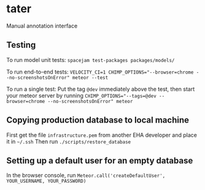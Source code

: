 # tater
Manual annotation interface

## Testing
To run model unit tests:
`spacejam test-packages packages/models/`

To run end-to-end tests:
`VELOCITY_CI=1 CHIMP_OPTIONS="--browser=chrome --no-screenshotsOnError" meteor --test`

To run a single test:
Put the tag `@dev` immediately above the test, then start your meteor server by running
`CHIMP_OPTIONS="--tags=@dev --browser=chrome --no-screenshotsOnError" meteor`

## Copying production database to local machine
First get the file `infrastructure.pem` from another EHA developer and place it in `~/.ssh`
Then run `./scripts/restore_database`

## Setting up a default user for an empty database
In the browser console, run `Meteor.call('createDefaultUser', YOUR_USERNAME, YOUR_PASSWORD)`
